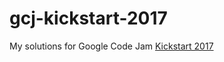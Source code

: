 # gcj-kickstart-2017

My solutions for Google Code Jam [Kickstart 2017](https://codejam.withgoogle.com/codejam/kickstart/)
